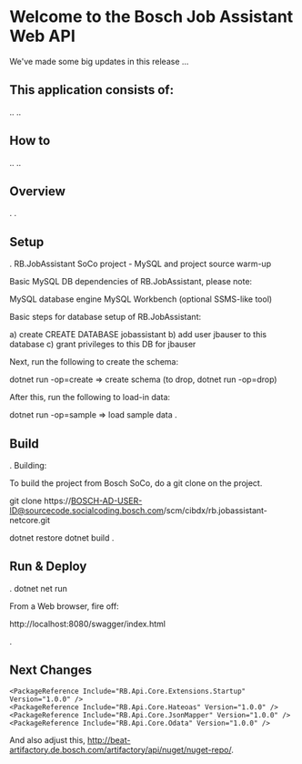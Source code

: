 # Welcome to the Bosch Job Assistant Web API

We've made some big updates in this release ...

## This application consists of:

..
..

## How to

..
..

## Overview

.
.

## Setup

.
RB.JobAssistant SoCo project - MySQL and project source warm-up

Basic MySQL DB dependencies of RB.JobAssistant, please note:

MySQL database engine
MySQL Workbench (optional SSMS-like tool)

Basic steps for database setup of RB.JobAssistant:

a) create CREATE DATABASE jobassistant
b) add user jbauser to this database
c) grant privileges to this DB for jbauser

Next, run the following to create the schema:

dotnet run -op=create	=> create schema (to drop, dotnet run -op=drop)

After this, run the following to load-in data:

dotnet run -op=sample	=> load sample data
.

## Build

.
Building:

To build the project from Bosch SoCo, do a git clone on the project.

git clone https://BOSCH-AD-USER-ID@sourcecode.socialcoding.bosch.com/scm/cibdx/rb.jobassistant-netcore.git

dotnet restore
dotnet build
.

## Run & Deploy

.
dotnet net run

From a Web browser, fire off:

http://localhost:8080/swagger/index.html

.

## Next Changes

    <PackageReference Include="RB.Api.Core.Extensions.Startup" Version="1.0.0" />
    <PackageReference Include="RB.Api.Core.Hateoas" Version="1.0.0" />
    <PackageReference Include="RB.Api.Core.JsonMapper" Version="1.0.0" />
    <PackageReference Include="RB.Api.Core.Odata" Version="1.0.0" />

And also adjust this, http://beat-artifactory.de.bosch.com/artifactory/api/nuget/nuget-repo/.
